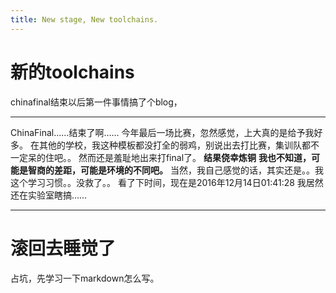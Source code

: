 ```yaml
---
title: New stage, New toolchains.
---
```

# 新的toolchains
chinafinal结束以后第一件事情搞了个blog，
***
ChinaFinal……结束了啊……
今年最后一场比赛，忽然感觉，上大真的是给予我好多。
在其他的学校，我这种模板都没打全的弱鸡，别说出去打比赛，集训队都不一定呆的住吧。。
然而还是羞耻地出来打final了。
**结果侥幸炼铜**
__我也不知道，可能是智商的差距，可能是环境的不同吧。__
当然，我自己感觉的话，其实还是。。我这个学习习惯。。没救了。。
看了下时间，现在是2016年12月14日01:41:28
我居然还在实验室瞎搞……
***

滚回去睡觉了
===

占坑，先学习一下markdown怎么写。
